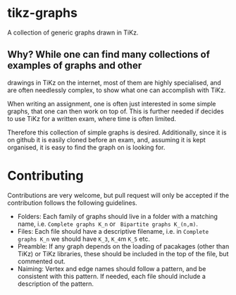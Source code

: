 # tikz-graphs
A collection of generic graphs drawn in TiKz.

## Why? While one can find many collections of examples of graphs and other
drawings in TiKz on the internet, most of them are highly specialised, and are
often needlessly complex, to show what one can accomplish with TiKz.

When writing an assignment, one is often just interested in some simple graphs,
that one can then work on top of. This is further needed if decides to use TiKz
for a written exam, where time is often limited.

Therefore this collection of simple graphs is desired. Additionally, since it is
on github it is easily cloned before an exam, and, assuming it is kept
organised, it is easy to find the graph on is looking for.

# Contributing
Contributions are very welcome, but pull request will only be
accepted if the contribution follows the following guidelines.

- Folders: Each family of graphs should live in a folder with a matching name,
  i.e. `Complete graphs K_n` or ` Bipartite graphs K_(n,m)`.
- Files: Each file should have a descriptive filename, i.e. in `Complete graphs
  K_n` we should have `K_3`, `K_4`m `K_5` etc.
- Preamble: If any graph depends on the loading of pacakages (other than TiKz)
  or TiKz libraries, these should be included in the top of the file, but
  commented out.
- Naiming: Vertex and edge names should follow a pattern, and be consistent with
  this pattern. If needed, each file should include a description of the
  pattern.
